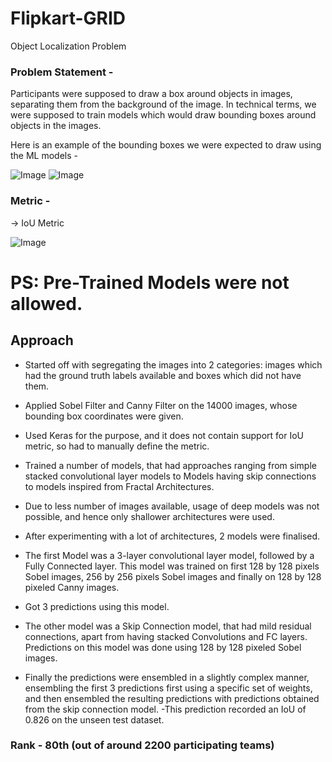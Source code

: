 # Flipkart-GRID
Object Localization Problem

### Problem Statement -

Participants were supposed to draw a box around objects in images, separating them from the background of the image. In technical terms, we were supposed to train models which would draw bounding boxes around objects in the images.

Here is an example of the bounding boxes we were expected to draw using the ML models - 

![Image](https://i.ibb.co/dP6JvtZ/1-FAk-Tit-ZCvm-Z2xd-M8o-FF2ng.png)  ![Image](https://i.ibb.co/XXWryJg/bounded.png)

### Metric -
-> IoU Metric

![Image](https://i.ibb.co/XXSNKdb/IOU.png)

# PS: Pre-Trained Models were not allowed.

## Approach

- Started off with segregating the images into 2 categories: images which had the ground truth labels available and boxes which did not have them.
- Applied Sobel Filter and Canny Filter on the 14000 images, whose bounding box coordinates were given.
- Used Keras for the purpose, and it does not contain support for IoU metric, so had to manually define the metric. 
- Trained a number of models, that had approaches ranging from simple stacked convolutional layer models to Models having skip connections to models inspired from Fractal Architectures. 
- Due to less number of images available, usage of deep models was not possible, and hence only shallower architectures  were used.

- After experimenting with a lot of architectures, 2 models were finalised. 
- The first Model was a 3-layer convolutional layer model, followed by a Fully Connected layer.  This model was trained on first 128 by 128 pixels Sobel images, 256 by 256 pixels Sobel images and finally on 128 by 128 pixeled Canny images.
- Got 3 predictions using this model. 
- The other model was a Skip Connection model, that had mild residual connections, apart from having stacked Convolutions and FC layers. Predictions on this model was done using  128 by 128 pixeled Sobel images.
- Finally the predictions were ensembled in a slightly complex manner, ensembling the first 3 predictions first using a specific set of weights, and then ensembled the resulting predictions with predictions obtained from the skip connection model. 
-This prediction recorded an IoU of 0.826 on the unseen test dataset.


### Rank - 80th  (out of around 2200 participating teams)
